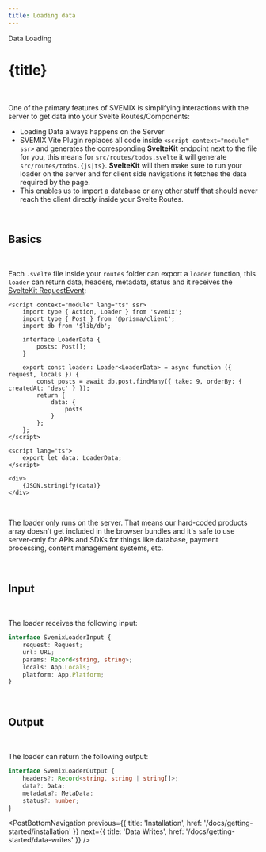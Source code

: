 ```yaml
---
title: Loading data
---
```


<script context="module">
	export const prerender = true;
</script>
<script>
	import PostBottomNavigation from "../../../components/PostBottomNavigation.svelte";
</script>

<p class="mb-4 leading-6 font-semibold text-sky-300">Data Loading</p>

# {title}

<br>

One of the primary features of SVEMIX is simplifying interactions with the server to get data into your Svelte Routes/Components:

- Loading Data always happens on the Server
- SVEMIX Vite Plugin replaces all code inside `<script context="module" ssr>` and generates the corresponding **SvelteKit** endpoint next to the file for you, this means for `src/routes/todos.svelte` it will generate `src/routes/todos.{js|ts}`. **SvelteKit** will then make sure to run your loader on the server and for client side navigations it fetches the data required by the page.
- This enables us to import a database or any other stuff that should never reach the client directly inside your Svelte Routes.

<br>

<h2 id="basics">Basics</h2>

<br>

Each `.svelte` file inside your `routes` folder can export a `loader` function, this `loader` can return data, headers, metadata, status and it receives the [SvelteKit RequestEvent](https://kit.svelte.dev/docs#routing-endpoints):

```svelte
<script context="module" lang="ts" ssr>
	import type { Action, Loader } from 'svemix';
	import type { Post } from '@prisma/client';
	import db from '$lib/db';

	interface LoaderData {
		posts: Post[];
	}

	export const loader: Loader<LoaderData> = async function ({ request, locals }) {
		const posts = await db.post.findMany({ take: 9, orderBy: { createdAt: 'desc' } });
		return {
			data: {
				posts
			}
		};
	};
</script>

<script lang="ts">
	export let data: LoaderData;
</script>

<div>
	{JSON.stringify(data)}
</div>
```

<br>

The loader only runs on the server. That means our hard-coded products array doesn't get included in the browser bundles and it's safe to use server-only for APIs and SDKs for things like database, payment processing, content management systems, etc.

<br>

<h2 id="input">Input</h2>

<br>

The loader receives the following input:

```ts
interface SvemixLoaderInput {
	request: Request;
	url: URL;
	params: Record<string, string>;
	locals: App.Locals;
	platform: App.Platform;
}
```

<br>

<h2 id="output">Output</h2>

<br>

The loader can return the following output:

```ts
interface SvemixLoaderOutput {
	headers?: Record<string, string | string[]>;
	data?: Data;
	metadata?: MetaData;
	status?: number;
}
```

<PostBottomNavigation
previous={{ title: 'Installation', href: '/docs/getting-started/installation' }}
next={{ title: 'Data Writes', href: '/docs/getting-started/data-writes'  }}
/>
